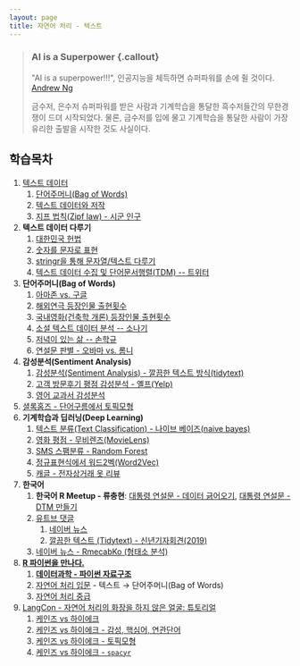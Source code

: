 ```yaml
---
layout: page
title: 자연어 처리 - 텍스트
---
```


> ### AI is a Superpower {.callout}
>
> "AI is a superpower!!!", 인공지능을 체득하면 슈퍼파워를 손에 쥘 것이다. [Andrew Ng](https://twitter.com/andrewyng/status/728986380638916609)
>
> 금수저, 은수저 슈퍼파워를 받은 사람과 기계학습을 통달한 흑수저들간의 무한경쟁이 드뎌 시작되었다. 물론, 
> 금수저를 입에 물고 기계학습을 통달한 사람이 가장 유리한 출발을 시작한 것도 사실이다.



## 학습목차 

1. [텍스트 데이터](nlp-text.html)
    1. [단어주머니(Bag of Words)](nlp-bag-of-words.html)
    1. [텍스트 데이터와 저작](https://statkclee.github.io/ds-authoring/)
    1. [지프 법칙(Zipf law) - 시군 인구](nlp-zipf-law.html)    
1. **텍스트 데이터 다루기**
    1. [대한민국 헌법](text-constitution.html)
    1. [숫자를 문자로 표현](nlp-number-to-text.html)
    1. [stringr을 통해 문자열/텍스트 다루기](nlp-stringr.html)
    1. [텍스트 데이터 수집 및 단어문서행렬(TDM) -- 트위터](nlp-text-twitter.html)
1. **단어주머니(Bag of Words)**
    1. [아마존 vs. 구글](nlp-amazon-google.html)
    1. [해외연극 등장인물 출현횟수](nlp-movie-play.html)
    1. [국내영화(건축학 개론) 등장인물 출현횟수](nlp-movie-arch101.html)
    1. [소설 텍스트 데이터 분석 -- 소나기](nlp-text-basic.html)
    1. [저녁이 있는 삶 -- 손학규](nlp-book.html)
    1. [연설문 판별 - 오바마 vs. 롬니](http://statkclee.github.io/politics/text-classify-speeches.html)
1. **감성분석(Sentiment Analysis)**
    1. [감성분석(Sentiment Analysis) - 깔끔한 텍스트 방식(tidytext)](nlp-sentiment.html)
    1. [고객 방문후기 평점 감성분석 - 옐프(Yelp)](nlp-text-sentiment-yelp.html)
    1. [영어 교과서 감성분석](nlp-english-textbook.html)
1. [셜록홈즈 - 단어구름에서 토픽모형](silge-topic-modeling.html) 
1. **기계학습과 딥러닝(Deep Learning)**
    1. [텍스트 분류(Text Classification) - 나이브 베이즈(naive bayes)](nlp-text-classification.html)
    1. [영화 평점 - 무비렌즈(MovieLens)](nlp-text-movielens.html)
    1. [SMS 스팸분류 - Random Forest](nlp-spam-machine-learning.html)
    1. [정규표현식에서 워드2벡(Word2Vec)](nlp-regex-word2vec.html)
    1. [캐글 - 전자상거래 옷 리뷰](text-kaggle-ecommerce-review.html)
1. **한국어**
    1. **한국어 R Meetup - 류충현**: [대통령 연설문 - 데이터 긁어오기](nlp-president-crawl.html), [대통령 연설문 - DTM 만들기](nlp-president-dtm.html)
    1. [유트브 댓글](nlp-youtube-comment.html)
        1. [네이버 뉴스](nlp-naver-news.html)
        1. [깔끔한 텍스트 (Tidytext) - 신년기자회견(2019)](nlp-tidytext-moon-speech.html)
    1. [네이버 뉴스 - RmecabKo (형태소 분석)](nlp-naver-news-mecab.html)    
1. **[R 파이썬을 만나다.](text-r-meet-python.html)**
    1. **[데이터과학 - 파이썬 자료구조](text-python-datatype.html)**
    1. [자연어 처리 입문](nlp-intro-python.html) - 텍스트 &rarr; 단어주머니(Bag of Words) 
    1. [자연어 처리 중급](nlp-intermediate-python.html) 
1. [LangCon - 자연어 처리의 화장을 하지 않은 얼굴: 튜토리얼](langcon-2019-tutorial.html)
    1. [케인즈 vs 하이에크](langcon-keynes-hayek.html)
    1. [케인즈 vs 하이에크 - 감성, 핵심어, 연관단어](langcon-keynes-hayek-sentiment.html)
    1. [케인즈 vs 하이에크 - 토픽모형](langcon-keynes-hayek-topic.html)
    1. [케인즈 vs 하이에크 - `spacyr`](langcon-keynes-hayek-spacyr.html)



